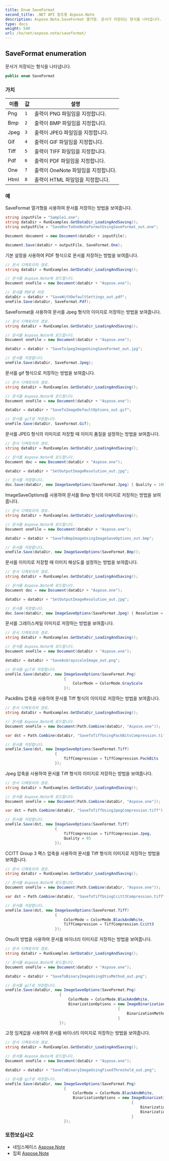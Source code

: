 ```yaml
---
title: Enum SaveFormat
second_title: .NET API 참조용 Aspose.Note
description: Aspose.Note.SaveFormat 열거형. 문서가 저장되는 형식을 나타냅니다.
type: docs
weight: 540
url: /ko/net/aspose.note/saveformat/
---
```

## SaveFormat enumeration

문서가 저장되는 형식을 나타냅니다.

```csharp
public enum SaveFormat
```

### 가치

| 이름 | 값 | 설명 |
| --- | --- | --- |
| Png | `1` | 출력이 PNG 파일임을 지정합니다. |
| Bmp | `2` | 출력이 BMP 파일임을 지정합니다. |
| Jpeg | `3` | 출력이 JPEG 파일임을 지정합니다. |
| Gif | `4` | 출력이 GIF 파일임을 지정합니다. |
| Tiff | `5` | 출력이 TIFF 파일임을 지정합니다. |
| Pdf | `6` | 출력이 PDF 파일임을 지정합니다. |
| One | `7` | 출력이 OneNote 파일임을 지정합니다. |
| Html | `8` | 출력이 HTML 파일임을 지정합니다. |

### 예

SaveFormat 열거형을 사용하여 문서를 저장하는 방법을 보여줍니다.

```csharp
string inputFile = "Sample1.one";
string dataDir = RunExamples.GetDataDir_LoadingAndSaving();
string outputFile = "SaveDocToOneNoteFormatUsingSaveFormat_out.one";

Document document = new Document(dataDir + inputFile);

document.Save(dataDir + outputFile, SaveFormat.One);
```

기본 설정을 사용하여 PDF 형식으로 문서를 저장하는 방법을 보여줍니다.

```csharp
// 문서 디렉토리의 경로.
string dataDir = RunExamples.GetDataDir_LoadingAndSaving();

// 문서를 Aspose.Note에 로드합니다.
Document oneFile = new Document(dataDir + "Aspose.one");

// 문서를 PDF로 저장
dataDir = dataDir + "SaveWithDefaultSettings_out.pdf";
oneFile.Save(dataDir, SaveFormat.Pdf);
```

SaveFormat을 사용하여 문서를 Jpeg 형식의 이미지로 저장하는 방법을 보여줍니다.

```csharp
// 문서 디렉토리의 경로.
string dataDir = RunExamples.GetDataDir_LoadingAndSaving();

// 문서를 Aspose.Note에 로드합니다.
Document oneFile = new Document(dataDir + "Aspose.one");

dataDir = dataDir + "SaveToJpegImageUsingSaveFormat_out.jpg";

// 문서를 저장합니다.
oneFile.Save(dataDir, SaveFormat.Jpeg);
```

문서를 gif 형식으로 저장하는 방법을 보여줍니다.

```csharp
// 문서 디렉토리의 경로.
string dataDir = RunExamples.GetDataDir_LoadingAndSaving();

// 문서를 Aspose.Note에 로드합니다.
Document oneFile = new Document(dataDir + "Aspose.one");

dataDir = dataDir + "SaveToImageDefaultOptions_out.gif";

// 문서를 gif로 저장합니다.
oneFile.Save(dataDir, SaveFormat.Gif);
```

문서를 JPEG 형식의 이미지로 저장할 때 이미지 품질을 설정하는 방법을 보여줍니다.

```csharp
// 문서 디렉토리의 경로.
string dataDir = RunExamples.GetDataDir_LoadingAndSaving();

// 문서를 Aspose.Note에 로드합니다.
Document doc = new Document(dataDir + "Aspose.one");

dataDir = dataDir + "SetOutputImageResolution_out.jpg";

// 문서를 저장합니다.
doc.Save(dataDir, new ImageSaveOptions(SaveFormat.Jpeg) { Quality = 100 });
```

ImageSaveOptions를 사용하여 문서를 Bmp 형식의 이미지로 저장하는 방법을 보여줍니다.

```csharp
// 문서 디렉토리의 경로.
string dataDir = RunExamples.GetDataDir_LoadingAndSaving();

// 문서를 Aspose.Note에 로드합니다.
Document oneFile = new Document(dataDir + "Aspose.one");

dataDir = dataDir + "SaveToBmpImageUsingImageSaveOptions_out.bmp";

// 문서를 저장합니다.
oneFile.Save(dataDir, new ImageSaveOptions(SaveFormat.Bmp));
```

문서를 이미지로 저장할 때 이미지 해상도를 설정하는 방법을 보여줍니다.

```csharp
// 문서 디렉토리의 경로.
string dataDir = RunExamples.GetDataDir_LoadingAndSaving();

// 문서를 Aspose.Note에 로드합니다.
Document doc = new Document(dataDir + "Aspose.one");

dataDir = dataDir + "SetOutputImageResolution_out.jpg";

// 문서를 저장합니다.
doc.Save(dataDir, new ImageSaveOptions(SaveFormat.Jpeg) { Resolution = 220 });
```

문서를 그레이스케일 이미지로 저장하는 방법을 보여줍니다.

```csharp
// 문서 디렉토리의 경로.
string dataDir = RunExamples.GetDataDir_LoadingAndSaving();

// 문서를 Aspose.Note에 로드합니다.
Document oneFile = new Document(dataDir + "Aspose.one");

dataDir = dataDir + "SaveAsGrayscaleImage_out.png";

// 문서를 gif로 저장합니다.
oneFile.Save(dataDir, new ImageSaveOptions(SaveFormat.Png)
                          {
                              ColorMode = ColorMode.GrayScale
                          });
```

PackBits 압축을 사용하여 문서를 Tiff 형식의 이미지로 저장하는 방법을 보여줍니다.

```csharp
// 문서 디렉토리의 경로.
string dataDir = RunExamples.GetDataDir_LoadingAndSaving();

// 문서를 Aspose.Note에 로드합니다.
Document oneFile = new Document(Path.Combine(dataDir, "Aspose.one"));

var dst = Path.Combine(dataDir, "SaveToTiffUsingPackBitsCompression.tiff");

// 문서를 저장합니다.
oneFile.Save(dst, new ImageSaveOptions(SaveFormat.Tiff)
                      {
                          TiffCompression = TiffCompression.PackBits
                      });
```

Jpeg 압축을 사용하여 문서를 Tiff 형식의 이미지로 저장하는 방법을 보여줍니다.

```csharp
// 문서 디렉토리의 경로.
string dataDir = RunExamples.GetDataDir_LoadingAndSaving();

// 문서를 Aspose.Note에 로드합니다.
Document oneFile = new Document(Path.Combine(dataDir, "Aspose.one"));

var dst = Path.Combine(dataDir, "SaveToTiffUsingJpegCompression.tiff");

// 문서를 저장합니다.
oneFile.Save(dst, new ImageSaveOptions(SaveFormat.Tiff)
                      {
                          TiffCompression = TiffCompression.Jpeg,
                          Quality = 93
                      });
```

CCITT Group 3 팩스 압축을 사용하여 문서를 Tiff 형식의 이미지로 저장하는 방법을 보여줍니다.

```csharp
// 문서 디렉토리의 경로.
string dataDir = RunExamples.GetDataDir_LoadingAndSaving();

// 문서를 Aspose.Note에 로드합니다.
Document oneFile = new Document(Path.Combine(dataDir, "Aspose.one"));

var dst = Path.Combine(dataDir, "SaveToTiffUsingCcitt3Compression.tiff");

// 문서를 저장합니다.
oneFile.Save(dst, new ImageSaveOptions(SaveFormat.Tiff)
                      {
                          ColorMode = ColorMode.BlackAndWhite,
                          TiffCompression = TiffCompression.Ccitt3
                      });
```

Otsu의 방법을 사용하여 문서를 바이너리 이미지로 저장하는 방법을 보여줍니다.

```csharp
// 문서 디렉토리의 경로.
string dataDir = RunExamples.GetDataDir_LoadingAndSaving();

// 문서를 Aspose.Note에 로드합니다.
Document oneFile = new Document(dataDir + "Aspose.one");

dataDir = dataDir + "SaveToBinaryImageUsingOtsuMethod_out.png";

// 문서를 gif로 저장합니다.
oneFile.Save(dataDir, new ImageSaveOptions(SaveFormat.Png)
                        {
                            ColorMode = ColorMode.BlackAndWhite,
                            BinarizationOptions = new ImageBinarizationOptions()
                                                  {
                                                      BinarizationMethod = BinarizationMethod.Otsu,
                                                  }
                        });
```

고정 임계값을 사용하여 문서를 바이너리 이미지로 저장하는 방법을 보여줍니다.

```csharp
// 문서 디렉토리의 경로.
string dataDir = RunExamples.GetDataDir_LoadingAndSaving();

// 문서를 Aspose.Note에 로드합니다.
Document oneFile = new Document(dataDir + "Aspose.one");

dataDir = dataDir + "SaveToBinaryImageUsingFixedThreshold_out.png";

// 문서를 gif로 저장합니다.
oneFile.Save(dataDir, new ImageSaveOptions(SaveFormat.Png)
                          {
                              ColorMode = ColorMode.BlackAndWhite,
                              BinarizationOptions = new ImageBinarizationOptions()
                                                        {
                                                            BinarizationMethod = BinarizationMethod.FixedThreshold,
                                                            BinarizationThreshold = 123
                                                        }
                          });
```

### 또한보십시오

* 네임스페이스 [Aspose.Note](../../aspose.note/)
* 집회 [Aspose.Note](../../)


